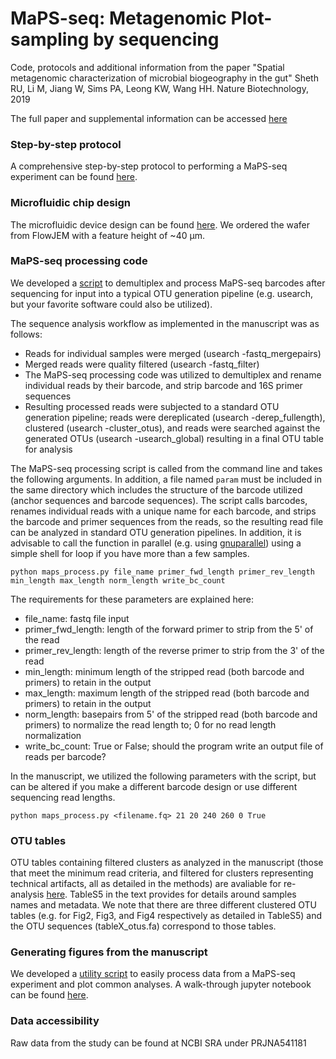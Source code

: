 # MaPS-seq: Metagenomic Plot-sampling by sequencing

Code, protocols and additional information from the paper "Spatial metagenomic characterization of microbial biogeography in the gut" Sheth RU, Li M, Jiang W, Sims PA, Leong KW, Wang HH. Nature Biotechnology, 2019

The full paper and supplemental information can be accessed [here](https://doi.org/10.1038/s41587-019-0183-2)

### Step-by-step protocol

A comprehensive step-by-step protocol to performing a MaPS-seq experiment can be found [here](./protocol.md).


### Microfluidic chip design

The microfluidic device design can be found [here](./microfluidic/). We ordered the wafer from FlowJEM with a feature height of ~40 μm. 

### MaPS-seq processing code

We developed a [script](./processing/) to demultiplex and process MaPS-seq barcodes after sequencing for input into a typical OTU generation pipeline (e.g. usearch, but your favorite software could also be utilized). 

The sequence analysis workflow as implemented in the manuscript was as follows: 
- Reads for individual samples were merged (usearch -fastq_mergepairs) 
- Merged reads were quality filtered (usearch -fastq_filter)
- The MaPS-seq processing code was utilized to demultiplex and rename individual reads by their barcode, and strip barcode and 16S primer sequences
- Resulting processed reads were subjected to a standard OTU generation pipeline; reads were dereplicated (usearch -derep_fullength), clustered (usearch -cluster_otus), and reads were searched against the generated OTUs (usearch -usearch_global) resulting in a final OTU table for analysis

The MaPS-seq processing script is called from the command line and takes the following arguments. In addition, a file named `param` must be included in the same directory which includes the structure of the barcode utilized (anchor sequences and barcode sequences). The script calls barcodes, renames individual reads with a unique name for each barcode, and strips the barcode and primer sequences from the reads, so the resulting read file can be analyzed in standard OTU generation pipelines. In addition, it is advisable to call the function in parallel (e.g. using [gnuparallel](https://www.gnu.org/software/parallel/)) using a simple shell for loop if you have more than a few samples. 

```
python maps_process.py file_name primer_fwd_length primer_rev_length min_length max_length norm_length write_bc_count
``` 

The requirements for these parameters are explained here: 
- file_name: fastq file input
- primer_fwd_length: length of the forward primer to strip from the 5' of the read
- primer_rev_length: length of the reverse primer to strip from the 3' of the read
- min_length: minimum length of the stripped read (both barcode and primers) to retain in the output
- max_length: maximum length of the stripped read (both barcode and primers) to retain in the output
- norm_length: basepairs from 5' of the stripped read (both barcode and primers) to normalize the read length to; 0 for no read length normalization
- write_bc_count: True or False; should the program write an output file of reads per barcode? 

In the manuscript, we utilized the following parameters with the script, but can be altered if you make a different barcode design or use different sequencing read lengths. 

```
python maps_process.py <filename.fq> 21 20 240 260 0 True
```

### OTU tables

OTU tables containing filtered clusters as analyzed in the manuscript (those that meet the minimum read criteria, and filtered for clusters representing technical artifacts, all as detailed in the methods) are avaliable for re-analysis [here](./otu_tables). TableS5 in the text provides for details around samples names and metadata. We note that there are three different clustered OTU tables (e.g. for Fig2, Fig3, and Fig4 respectively as detailed in TableS5) and the OTU sequences (tableX_otus.fa) correspond to those tables. 

### Generating figures from the manuscript

We developed a [utility script](./utilities/) to easily process data from a MaPS-seq experiment and plot common analyses. A walk-through jupyter notebook can be found [here](./utilities/MaPSseqDemo.ipynb). 

### Data accessibility 

Raw data from the study can be found at NCBI SRA under PRJNA541181

